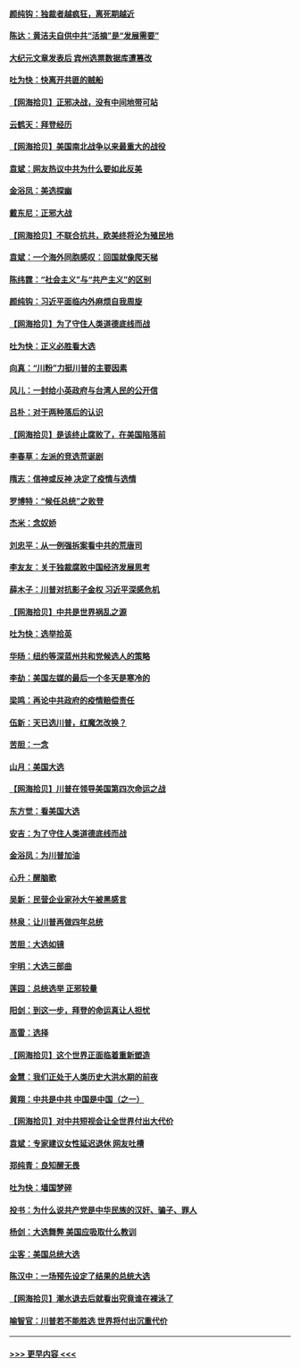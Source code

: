 #### [颜纯钩：独裁者越疯狂，离死期越近](../pages/nsc993/n12569055.md?t=11240451) 
#### [陈达：黄洁夫自供中共“活摘”是“发展需要”](../pages/nsc993/n12568541.md?t=11240451) 
#### [大纪元文章发表后 宾州选票数据库遭篡改](../pages/nsc993/n12568105.md?t=11240451) 
#### [吐为快：快离开共匪的贼船](../pages/nsc993/n12568462.md?t=11240451) 
#### [【网海拾贝】正邪决战，没有中间地带可站](../pages/nsc993/n12568439.md?t=11240451) 
#### [云鹤天：拜登经历](../pages/nsc993/n12567294.md?t=11240451) 
#### [【网海拾贝】美国南北战争以来最重大的战役](../pages/nsc993/n12567247.md?t=11240451) 
#### [袁斌：网友热议中共为什么要如此反美](../pages/nsc993/n12567162.md?t=11240451) 
#### [金浴凤：美选探幽](../pages/nsc993/n12567147.md?t=11240451) 
#### [戴东尼：正邪大战](../pages/nsc993/n12567033.md?t=11240451) 
#### [【网海拾贝】不联合抗共，欧美终将沦为殖民地](../pages/nsc993/n12565068.md?t=11240451) 
#### [袁斌：一个海外同胞感叹：回国就像爬天梯](../pages/nsc993/n12564986.md?t=11240451) 
#### [陈纬霆：“社会主义”与“共产主义”的区别](../pages/nsc993/n12562417.md?t=11240451) 
#### [颜纯钩：习近平面临内外麻烦自我周旋](../pages/nsc993/n12563356.md?t=11240451) 
#### [【网海拾贝】为了守住人类道德底线而战](../pages/nsc993/n12562542.md?t=11240451) 
#### [吐为快：正义必胜看大选](../pages/nsc993/n12561967.md?t=11240451) 
#### [向真：“川粉”力挺川普的主要因素](../pages/nsc993/n12560774.md?t=11240451) 
#### [风儿：一封给小英政府与台湾人民的公开信](../pages/nsc993/n12560581.md?t=11240451) 
#### [吕朴：对于两种落后的认识](../pages/nsc993/n12560492.md?t=11240451) 
#### [【网海拾贝】是该终止腐败了，在美国陷落前](../pages/nsc993/n12559936.md?t=11240451) 
#### [李春草：左派的竞选荒诞剧](../pages/nsc993/n12558380.md?t=11240451) 
#### [隋志：信神或反神 决定了疫情与选情](../pages/nsc993/n12558255.md?t=11240451) 
#### [罗博特：“候任总统”之败登](../pages/nsc993/n12558189.md?t=11240451) 
#### [杰米：念奴娇](../pages/nsc993/n12558174.md?t=11240451) 
#### [刘忠平：从一例强拆案看中共的荒唐司](../pages/nsc993/n12558036.md?t=11240451) 
#### [李友友：关于独裁腐败中国经济发展思考](../pages/nsc993/n12558004.md?t=11240451) 
#### [薛木子：川普对抗影子金权 习近平深感危机](../pages/nsc993/n12557342.md?t=11240451) 
#### [【网海拾贝】中共是世界祸乱之源](../pages/nsc993/n12555353.md?t=11240451) 
#### [吐为快：选举拾英](../pages/nsc993/n12555041.md?t=11240451) 
#### [华旸：纽约等深蓝州共和党候选人的策略](../pages/nsc993/n12554309.md?t=11240451) 
#### [李劼：美国左媒的最后一个冬天是寒冷的](../pages/nsc993/n12552947.md?t=11240451) 
#### [梁鸣：再论中共政府的疫情赔偿责任](../pages/nsc993/n12553012.md?t=11240451) 
#### [伍新：天已选川普，红魔怎改换？](../pages/nsc993/n12552970.md?t=11240451) 
#### [苦胆：一念](../pages/nsc993/n12552957.md?t=11240451) 
#### [山月：美国大选](../pages/nsc993/n12552446.md?t=11240451) 
#### [【网海拾贝】川普在领导美国第四次命运之战](../pages/nsc993/n12551973.md?t=11240451) 
#### [东方觉：看美国大选](../pages/nsc993/n12551647.md?t=11240451) 
#### [安吉：为了守住人类道德底线而战](../pages/nsc993/n12551111.md?t=11240451) 
#### [金浴凤：为川普加油](../pages/nsc993/n12551085.md?t=11240451) 
#### [心升：醒脑歌](../pages/nsc993/n12550984.md?t=11240451) 
#### [吴新：民营企业家孙大午被黑感言](../pages/nsc993/n12550656.md?t=11240451) 
#### [林泉：让川普再做四年总统](../pages/nsc993/n12550640.md?t=11240451) 
#### [苦胆：大选如镜](../pages/nsc993/n12550630.md?t=11240451) 
#### [宇明：大选三部曲](../pages/nsc993/n12550603.md?t=11240451) 
#### [莲园：总统选举 正邪较量](../pages/nsc993/n12550594.md?t=11240451) 
#### [阳剑：到这一步，拜登的命运真让人担忧](../pages/nsc993/n12549093.md?t=11240451) 
#### [高雷：选择](../pages/nsc993/n12549087.md?t=11240451) 
#### [【网海拾贝】这个世界正面临着重新塑造](../pages/nsc993/n12548326.md?t=11240451) 
#### [金慧：我们正处于人类历史大洪水期的前夜](../pages/nsc993/n12547914.md?t=11240451) 
#### [黄翔：中共是中共 中国是中国（之一）](../pages/nsc993/n12547576.md?t=11240451) 
#### [【网海拾贝】对中共短视会让全世界付出大代价](../pages/nsc993/n12546043.md?t=11240451) 
#### [袁斌：专家建议女性延迟退休 网友吐槽](../pages/nsc993/n12545424.md?t=11240451) 
#### [郑纯青：良知醒无畏](../pages/nsc993/n12545394.md?t=11240451) 
#### [吐为快：墙国梦碎](../pages/nsc993/n12545309.md?t=11240451) 
#### [投书：为什么说共产党是中华民族的汉奸、骗子、罪人](../pages/nsc993/n12545089.md?t=11240451) 
#### [杨剑：大选舞弊 美国应吸取什么教训](../pages/nsc993/n12543937.md?t=11240451) 
#### [尘客：美国总统大选](../pages/nsc993/n12543828.md?t=11240451) 
#### [陈汉中：一场预先设定了结果的总统大选](../pages/nsc993/n12543564.md?t=11240451) 
#### [【网海拾贝】潮水退去后就看出究竟谁在裸泳了](../pages/nsc993/n12543321.md?t=11240451) 
#### [喻智官：川普若不能胜选 世界将付出沉重代价](../pages/nsc993/n12541352.md?t=11240451) 

----
#### [ >>> 更早内容 <<< ](../indexes/nsc993-earlier.md)
